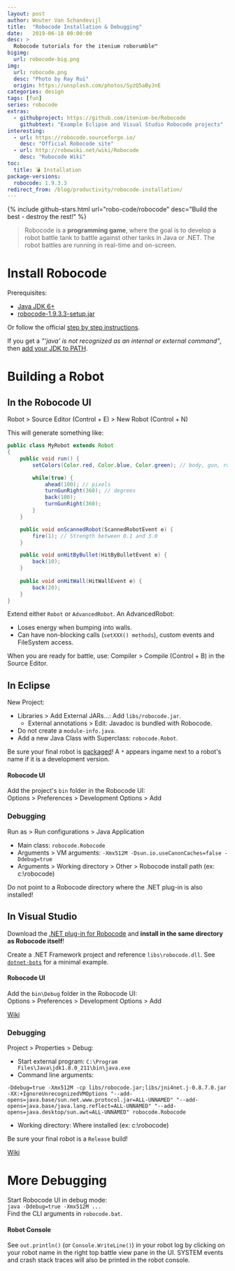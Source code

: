 ```yaml
---
layout: post
author: Wouter Van Schandevijl
title:  "Robocode Installation & Debugging"
date:   2019-06-18 00:00:00
desc: >
  Robocode tutorials for the itenium roborumble™
bigimg:
  url: robocode-big.png
img:
  url: robocode.png
  desc: "Photo by Ray Rui"
  origin: https://unsplash.com/photos/SyzQ5aByJnE
categories: design
tags: [fun]
series: robocode
extras:
  - githubproject: https://github.com/itenium-be/Robocode
    githubtext: "Example Eclipse and Visual Studio Robocode projects"
interesting:
  - url: https://robocode.sourceforge.io/
    desc: "Official Robocode site"
  - url: http://robowiki.net/wiki/Robocode
    desc: "Robocode Wiki"
toc:
  title: 💣 Installation
package-versions:
  robocode: 1.9.3.3
redirect_from: /blog/productivity/robocode-installation/
---
```


{% include github-stars.html url="robo-code/robocode" desc="Build the best - destroy the rest!" %}

> Robocode is a **programming game**, where the goal is to develop a robot battle tank to battle against
> other tanks in Java or .NET. The robot battles are running in real-time and on-screen.


<!--more-->

# Install Robocode

Prerequisites:  
- [Java JDK 6+](https://www.oracle.com/technetwork/java/javase/downloads/jdk8-downloads-2133151.html)
- [robocode-1.9.3.3-setup.jar](https://sourceforge.net/projects/robocode/files/robocode/1.9.3.3/)

Or follow the official [step by step instructions](http://robowiki.net/wiki/Robocode/System_Requirements).


If you get a _"'java' is not recognized as an internal or external command"_, then
[add your JDK to PATH](http://robowiki.net/wiki/Robocode/System_Requirements#Setting_environmental_variables_on_Windows).



# Building a Robot

## In the Robocode UI

Robot > Source Editor (Control + E) > New Robot (Control + N)

This will generate something like:
```java
public class MyRobot extends Robot
{
    public void run() {
        setColors(Color.red, Color.blue, Color.green); // body, gun, radar

        while(true) {
            ahead(100); // pixels
            turnGunRight(360); // degrees
            back(100);
            turnGunRight(360);
        }
    }

    public void onScannedRobot(ScannedRobotEvent e) {
        fire(1); // Strength between 0.1 and 3.0
    }

    public void onHitByBullet(HitByBulletEvent e) {
        back(10);
    }
    
    public void onHitWall(HitWallEvent e) {
        back(20);
    }   
}
```

Extend either `Robot` or `AdvancedRobot`. An AdvancedRobot:  
- Loses energy when bumping into walls. 
- Can have non-blocking calls (`setXXX() methods`), custom events and FileSystem access.

When you are ready for battle, use: Compiler > Compile (Control + B) in the Source Editor.


## In Eclipse

New Project:  
- Libraries > Add External JARs...: Add `libs/robocode.jar`.
    - External annotations > Edit: Javadoc is bundled with Robocode.
- Do not create a `module-info.java`.
- Add a new Java Class with Superclass: `robocode.Robot`.

Be sure your final robot is [packaged](http://robowiki.net/wiki/Robocode/Package_Robot)!
A `*` appears ingame next to a robot's name if it is a development version.


#### Robocode UI

Add the project's `bin` folder in the Robocode UI:  
Options > Preferences > Development Options > Add  


### Debugging

Run as > Run configurations > Java Application

- Main class: `robocode.Robocode`
- Arguments > VM arguments: `-Xmx512M -Dsun.io.useCanonCaches=false -Ddebug=true`
- Arguments > Working directory > Other > Robocode install path (ex: c:\robocode)

Do not point to a Robocode directory where the .NET plug-in is also installed!



## In Visual Studio

Download the [.NET plug-in for Robocode](https://sourceforge.net/projects/robocode/files/robocode/1.9.3.3/) 
and **install in the same directory as Robocode itself**!

Create a .NET Framework project and reference `libs\robocode.dll`.
See [`dotnet-bots`](https://github.com/itenium-be/Robocode) for a minimal example. 


#### Robocode UI

Add the `bin\Debug` folder in the Robocode UI:  
Options > Preferences > Development Options > Add  

[Wiki](http://robowiki.net/wiki/Robocode/.NET/Create_a_.NET_robot_with_Visual_Studio)


### Debugging

Project > Properties > Debug:  
- Start external program: `C:\Program Files\Java\jdk1.8.0_211\bin\java.exe`
- Command line arguments: 
```
-Ddebug=true -Xmx512M -cp libs/robocode.jar;libs/jni4net.j-0.8.7.0.jar -XX:+IgnoreUnrecognizedVMOptions "--add-opens=java.base/sun.net.www.protocol.jar=ALL-UNNAMED" "--add-opens=java.base/java.lang.reflect=ALL-UNNAMED" "--add-opens=java.desktop/sun.awt=ALL-UNNAMED" robocode.Robocode
```
- Working directory: Where installed (ex: c:\robocode)

Be sure your final robot is a `Release` build!

[Wiki](http://robowiki.net/wiki/Robocode/.NET/Debug_a_.NET_robot_in_Visual_Studio)



# More Debugging

Start Robocode UI in debug mode:  
`java -Ddebug=true -Xmx512M ...`  
Find the CLI arguments in `robocode.bat`.


#### Robot Console

See `out.println()` (or `Console.WriteLine()`) in your robot log by clicking on your robot name in the right top battle
view pane in the UI. SYSTEM events and crash stack traces will also be printed in the robot console.
